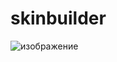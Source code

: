 # skinbuilder

![изображение](https://github.com/skinbuildermd/site/assets/68651897/d8f9147b-4e41-4f1c-9b4b-7a849838bf2b)
